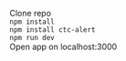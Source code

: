 Clone repo <br>
`npm install`<br>
`npm install ctc-alert`<br>
`npm run dev` <br>
Open app on localhost:3000
